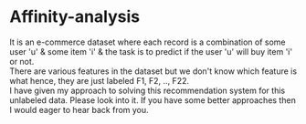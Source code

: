 # Affinity-analysis

It is an e-commerce dataset where each record is a combination of some user 'u' & some item 'i' & the task is to predict if the user 'u' will buy item 'i' or not.
</br>
There are various features in the dataset but we don't know which feature is what hence, they are just labeled F1, F2, .., F22. 
</br>
I have given my approach to solving this recommendation system for this unlabeled data.
Please look into it. If you have some better approaches then I would eager to hear back from you.



